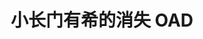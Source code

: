 ---
logo: images/animation/小长门有希的消失OAD.jpg
title: 小长门有希的消失 OAD
subTitle: 由SATELIGHT制作的OAD动画，于2015年10月26日放送，全1话
queue: \7

category: 动画

hasResource: true
downloadList:
  - intro: 1080P x265
    size: 1.1GB
    link: 
  - intro: 字幕1
    size: 37KB
    link: 
  - intro: 字幕2
    size: 29KB
    link: 
  - intro: 云盘 提取码:j315
    size: 
    link: https://pan.baidu.com/s/1d_IK-31llv97j5dlMLpfow

downloadContent: |
  《小长门有希的消失》由SATELIGHT制作，改编自谷川流原作、ぷよ作画的同名漫画，全16集，由和田纯一担任监督，声优除了已经隐退的大前茜（森园生cv）更换为小见川千明，其他皆为原班人马。作品以原作小说第4卷《凉宫春日的消失》为基础，描写变成了“文静害羞少女”的长门有希，与男主角阿虚的平行世界恋爱故事。<br>
  OVA动画则随原作漫画第9卷限定版（2015年10月26日发售）同捆推出，全1集。<br><br>
  视频版权属于:VCB-Studio<br>
  文件地址:https://vcb-s.com/archives/11328
---